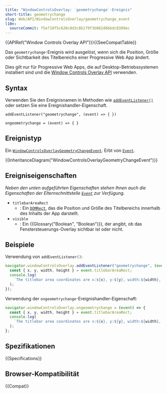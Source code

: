 ```yaml
---
title: "WindowControlsOverlay: `geometrychange`-Ereignis"
short-title: geometrychange
slug: Web/API/WindowControlsOverlay/geometrychange_event
l10n:
  sourceCommit: f5e710f5c620c8d3c8b179f3b062d6bbdc8389ec
---
```


{{APIRef("Window Controls Overlay API")}}{{SeeCompatTable}}

Das `geometrychange`-Ereignis wird ausgelöst, wenn sich die Position, Größe oder Sichtbarkeit des Titelbereichs einer Progressive Web App ändert.

Dies gilt nur für Progressive Web Apps, die auf Desktop-Betriebssystemen installiert sind und die [Window Controls Overlay API](/de/docs/Web/API/Window_Controls_Overlay_API) verwenden.

## Syntax

Verwenden Sie den Ereignisnamen in Methoden wie [`addEventListener()`](/de/docs/Web/API/EventTarget/addEventListener) oder setzen Sie eine Ereignishandler-Eigenschaft.

```js-nolint
addEventListener("geometrychange", (event) => { })

ongeometrychange = (event) => { }
```

## Ereignistyp

Ein [`WindowControlsOverlayGeometryChangeEvent`](/de/docs/Web/API/WindowControlsOverlayGeometryChangeEvent). Erbt von [`Event`](/de/docs/Web/API/Event).

{{InheritanceDiagram("WindowControlsOverlayGeometryChangeEvent")}}

## Ereigniseigenschaften

_Neben den unten aufgeführten Eigenschaften stehen Ihnen auch die Eigenschaften der Elternschnittstelle [`Event`](/de/docs/Web/API/Event) zur Verfügung._

- `titlebarAreaRect`
  - : Ein [`DOMRect`](/de/docs/Web/API/DOMRect), das die Position und Größe des Titelbereichs innerhalb des Inhalts der App darstellt.
- `visible`
  - : Ein {{Glossary("Boolean", "Boolean")}}, der angibt, ob das Fenstersteuerungs-Overlay sichtbar ist oder nicht.

## Beispiele

Verwendung von `addEventListener()`:

```js
navigator.windowControlsOverlay.addEventListener("geometrychange", (event) => {
  const { x, y, width, height } = event.titlebarAreaRect;
  console.log(
    `The titlebar area coordinates are x:${x}, y:${y}, width:${width}, height:${height}`,
  );
});
```

Verwendung der `ongeometrychange`-Ereignishandler-Eigenschaft:

```js
navigator.windowControlsOverlay.ongeometrychange = (event) => {
  const { x, y, width, height } = event.titlebarAreaRect;
  console.log(
    `The titlebar area coordinates are x:${x}, y:${y}, width:${width}, height:${height}`,
  );
};
```

## Spezifikationen

{{Specifications}}

## Browser-Kompatibilität

{{Compat}}
